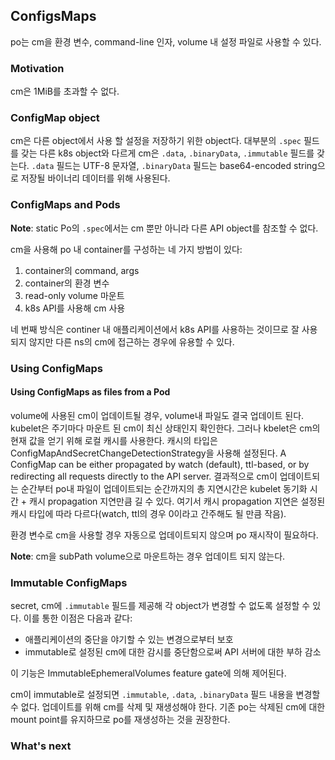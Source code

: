 ## ConfigsMaps
po는 cm을 환경 변수, command-line 인자, volume 내 설정 파일로 사용할 수 있다.

### Motivation
cm은 1MiB를 초과할 수 없다.

### ConfigMap object
cm은 다른 object에서 사용 할 설정을 저장하기 위한 object다. 대부분의 `.spec` 필드를 갖는 다른 k8s object와 다르게 cm은 `.data`, `.binaryData`, `.immutable` 필드를 갖는다. `.data` 필드는 UTF-8 문자열, `.binaryData` 필드는 base64-encoded string으로 저장될 바이너리 데이터를 위해 사용된다.

### ConfigMaps and Pods
**Note**: static Po의 `.spec`에서는 cm 뿐만 아니라 다른 API object를 참조할 수 없다.

cm을 사용해 po 내 container를 구성하는 네 가지 방법이 있다:

1. container의 command, args
2. container의 환경 변수
3. read-only volume 마운트
4. k8s API를 사용해 cm 사용

네 번째 방식은 continer 내 애플리케이션에서 k8s API를 사용하는 것이므로 잘 사용되지 않지만 다른 ns의 cm에 접근하는 경우에 유용할 수 있다.

### Using ConfigMaps

#### Using ConfigMaps as files from a Pod
volume에 사용된 cm이 업데이트될 경우, volume내 파일도 결국 업데이트 된다. kubelet은 주기마다 마운트 된 cm이 최신 상태인지 확인한다. 그러나 kbelet은 cm의 현재 값을 얻기 위해 로컬 캐시를 사용한다. 캐시의 타입은 ConfigMapAndSecretChangeDetectionStrategy을 사용해 설정된다. A ConfigMap can be either propagated by watch (default), ttl-based, or by redirecting all requests directly to the API server. 결과적으로 cm이 업데이트되는 순간부터 po내 파일이 업데이트되는 순간까지의 총 지연시간은 kubelet 동기화 시간 + 캐시 propagation 지연만큼 길 수 있다. 여기서 캐시 propagation 지연은 설정된 캐시 타입에 따라 다르다(watch, ttl의 경우 0이라고 간주해도 될 만큼 작음).

환경 변수로 cm을 사용할 경우 자동으로 업데이트되지 않으며 po 재시작이 필요하다.

**Note**: cm을 subPath volume으로 마운트하는 경우 업데이트 되지 않는다.

### Immutable ConfigMaps
secret, cm에 `.immutable` 필드를 제공해 각 object가 변경할 수 없도록 설정할 수 있다. 이를 통한 이점은 다음과 같다:

- 애플리케이션의 중단을 야기할 수 있는 변경으로부터 보호
- immutable로 설정된 cm에 대한 감시를 중단함으로써 API 서버에 대한 부하 감소

이 기능은 ImmutableEphemeralVolumes feature gate에 의해 제어된다.

cm이 immutable로 설정되면 `.immutable`, `.data`, `.binaryData` 필드 내용을 변경할 수 없다. 업데이트를 위해 cm를 삭제 및 재생성해야 한다. 기존 po는 삭제된 cm에 대한 mount point를 유지하므로 po를 재생성하는 것을 권장한다.

### What's next